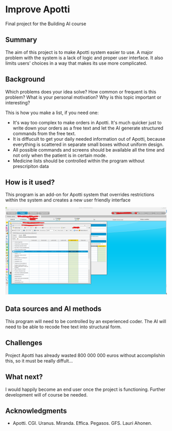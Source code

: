 # Improve Apotti

Final project for the Building AI course

## Summary

The aim of this project is to make Apotti system easier to use. A major problem with the system is a lack of logic and proper user interface.
It also limits users' choices in a way that makes its use more complicated.


## Background

Which problems does your idea solve? How common or frequent is this problem? What is your personal motivation? Why is this topic important or interesting?

This is how you make a list, if you need one:
* It's way too complex to make orders in Apotti. It's much quicker just to write down your orders as a free text and let the AI generate structured commands from the free text.
* It is diffucult to get your daily needed information out of Apotti, because everything is scattered in separate small boxes without uniform design.
* All possible commands and screens should be available all the time and not only when the patient is in certain mode.
* Medicine lists should be controlled within the program without prescripiton data


## How is it used?

This program is an add-on for Apotti system that overrides restrictions within the system and creates a new user friendly interface

![This is what improved Apotti could look like](Improve_Apotti.png)


## Data sources and AI methods
This program will need to be controlled by an experienced coder. The AI will need to be able to recode free text into structural form.

## Challenges

Project Apotti has already wasted 800 000 000 euros without accomplishin this, so it must be really diffult...

## What next?

I would happily become an end user once the project is functioning. Further development will of course be needed.


## Acknowledgments

* Apotti. CGI. Uranus. Miranda. Effica. Pegasos. GFS. Lauri Ahonen.
